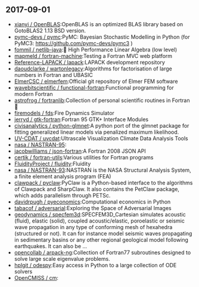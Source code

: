 ## 2017-09-01

* [xianyi / OpenBLAS](https://github.com/xianyi/OpenBLAS):OpenBLAS is an optimized BLAS library based on GotoBLAS2 1.13 BSD version.
* [pymc-devs / pymc](https://github.com/pymc-devs/pymc):PyMC: Bayesian Stochastic Modelling in Python (for PyMC3: https://github.com/pymc-devs/pymc3 )
* [fommil / netlib-java](https://github.com/fommil/netlib-java):🚀 High Performance Linear Algebra (low level)
* [mapmeld / fortran-machine](https://github.com/mapmeld/fortran-machine):Testing a Fortran MVC web platform
* [Reference-LAPACK / lapack](https://github.com/Reference-LAPACK/lapack):LAPACK development repository
* [daoudclarke / wartonlegacy](https://github.com/daoudclarke/wartonlegacy):Algorithms for factorisation of large numbers in Fortran and UBASIC
* [ElmerCSC / elmerfem](https://github.com/ElmerCSC/elmerfem):Official git repository of Elmer FEM software
* [wavebitscientific / functional-fortran](https://github.com/wavebitscientific/functional-fortran):Functional programming for modern Fortran
* [astrofrog / fortranlib](https://github.com/astrofrog/fortranlib):Collection of personal scientific routines in Fortran 📖
* [firemodels / fds](https://github.com/firemodels/fds):Fire Dynamics Simulator
* [jerryd / gtk-fortran](https://github.com/jerryd/gtk-fortran):Fortran 95 GTK+ Interface Modules
* [civisanalytics / python-glmnet](https://github.com/civisanalytics/python-glmnet):A python port of the glmnet package for fitting generalized linear models via penalized maximum likelihood.
* [UV-CDAT / uvcdat](https://github.com/UV-CDAT/uvcdat):Ultrascale Visualization Climate Data Analysis Tools
* [nasa / NASTRAN-95](https://github.com/nasa/NASTRAN-95):
* [jacobwilliams / json-fortran](https://github.com/jacobwilliams/json-fortran):A Fortran 2008 JSON API
* [certik / fortran-utils](https://github.com/certik/fortran-utils):Various utilities for Fortran programs
* [FluidityProject / fluidity](https://github.com/FluidityProject/fluidity):Fluidity
* [nasa / NASTRAN-93](https://github.com/nasa/NASTRAN-93):NASTRAN is the NASA Structural Analysis System, a finite element analysis program (FEA)
* [clawpack / pyclaw](https://github.com/clawpack/pyclaw):PyClaw is a Python-based interface to the algorithms of Clawpack and SharpClaw. It also contains the PetClaw package, which adds parallelism through PETSc.
* [davidrpugh / pyeconomics](https://github.com/davidrpugh/pyeconomics):Computational economics in Python
* [tabacof / adversarial](https://github.com/tabacof/adversarial):Exploring the Space of Adversarial Images
* [geodynamics / specfem3d](https://github.com/geodynamics/specfem3d):SPECFEM3D_Cartesian simulates acoustic (fluid), elastic (solid), coupled acoustic/elastic, poroelastic or seismic wave propagation in any type of conforming mesh of hexahedra (structured or not). It can for instance model seismic waves propagating in sedimentary basins or any other regional geological model following earthquakes. It can also be …
* [opencollab / arpack-ng](https://github.com/opencollab/arpack-ng):Collection of Fortran77 subroutines designed to solve large scale eigenvalue problems.
* [hplgit / odespy](https://github.com/hplgit/odespy):Easy access in Python to a large collection of ODE solvers
* [OpenCMISS / cm](https://github.com/OpenCMISS/cm):
